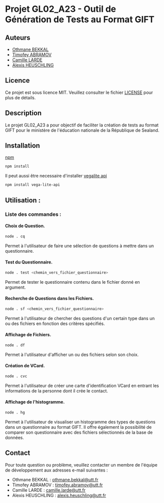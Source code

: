 # Projet GL02_A23 - Outil de Génération de Tests au Format GIFT

## Auteurs
- [Othmane BEKKAL](https://github.com/0thmane1)
- [Timofey ABRAMOV](https://github.com/Tim843)
- [Camille LARDE](https://github.com/Camillelrd)
- [Alexis HEUSCHLING](https://github.com/PetiteGrange)

## Licence
Ce projet est sous licence MIT. Veuillez consulter le fichier [LICENSE](LICENSE) pour plus de détails.

## Description
Le projet GL02_A23 a pour objectif de faciliter la création de tests au format GIFT pour le ministère de l'éducation nationale de la République de Sealand.

## Installation
[npm](https://www.npmjs.com/)

```bash
npm install
```

Il peut aussi être necessaire d'installer [vegalite api](https://www.npmjs.com/package/vega-lite-api)

```bash
npm install vega-lite-api
```

## Utilisation :
### Liste des commandes : 

#### Choix de Question.

```bash
node . cq
```
Permet à l'utilisateur de faire une sélection de questions à mettre dans un questionnaire.

#### Test du Questionnaire.

```bash
node . test <chemin_vers_fichier_questionnaire>
```
Permet de tester le questionnaire contenu dans le fichier donné en argument.

#### Recherche de Questions dans les Fichiers.

```bash
node . sf <chemin_vers_fichier_questionnaire>
```
Permet à l'utilisateur de chercher des questions d'un certain type dans un ou des fichiers en fonction des critères spécifiés.

#### Affichage de Fichiers.

```bash
node . df
```
Permet à l'utilisateur d'afficher un ou des fichiers selon son choix.

#### Création de VCard.

```bash
node . cvc
```
Permet à l'utilisateur de créer une carte d'identification VCard en entrant les informations de la personne dont il crée le contact.

#### Affichage de l'histogramme.

```bash
node . hg
```
Permet à l'utilisateur de visualiser un histogramme des types de questions dans un questionnaire au format GIFT. Il offre également la possibilité de comparer son questionnaire avec des fichiers sélectionnés de la base de données.



## Contact
Pour toute question ou problème, veuillez contacter un membre de l'équipe de développement aux adresses e-mail suivantes :
- Othmane BEKKAL : othmane.bekkal@utt.fr
- Timofey ABRAMOV : timofey.abramov@utt.fr
- Camille LARDE : camille.larde@utt.fr
- Alexis HEUSCHLING : alexis.heuschling@utt.fr
 
